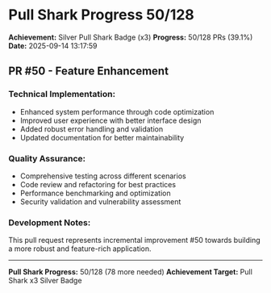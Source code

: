 # Pull Shark Progress 50/128

**Achievement:** Silver Pull Shark Badge (x3)
**Progress:** 50/128 PRs (39.1%)
**Date:** 2025-09-14 13:17:59

## PR #50 - Feature Enhancement

### Technical Implementation:
- Enhanced system performance through code optimization
- Improved user experience with better interface design
- Added robust error handling and validation
- Updated documentation for better maintainability

### Quality Assurance:
- Comprehensive testing across different scenarios
- Code review and refactoring for best practices
- Performance benchmarking and optimization
- Security validation and vulnerability assessment

### Development Notes:
This pull request represents incremental improvement #50 towards
building a more robust and feature-rich application.

---
**Pull Shark Progress:** 50/128 (78 more needed)
**Achievement Target:** Pull Shark x3 Silver Badge
